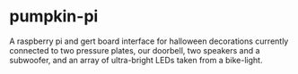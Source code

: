 pumpkin-pi
==========

A raspberry pi and gert board interface for halloween decorations currently connected to two pressure plates, our doorbell, two speakers and a subwoofer, and an array of ultra-bright LEDs taken from a bike-light.
